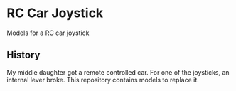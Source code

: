 # RC Car Joystick
Models for a RC car joystick

## History
My middle daughter got a remote controlled car. For one of the joysticks, an internal lever broke. This repository contains models to replace it.
